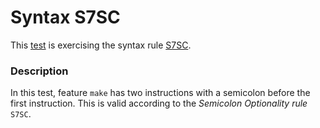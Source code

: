 # Syntax S7SC

This [test](.) is exercising the syntax rule [S7SC](../Readme.md).

### Description

In this test, feature `make` has two instructions with a semicolon before the first instruction. This is valid according to the *Semicolon Optionality rule* `S7SC`.
